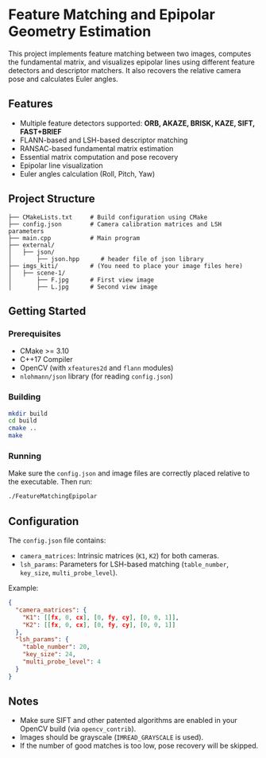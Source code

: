 # Feature Matching and Epipolar Geometry Estimation

This project implements feature matching between two images, computes the fundamental matrix, and visualizes epipolar lines using different feature detectors and descriptor matchers. It also recovers the relative camera pose and calculates Euler angles.

## Features

- Multiple feature detectors supported: **ORB, AKAZE, BRISK, KAZE, SIFT, FAST+BRIEF**
- FLANN-based and LSH-based descriptor matching
- RANSAC-based fundamental matrix estimation
- Essential matrix computation and pose recovery
- Epipolar line visualization
- Euler angles calculation (Roll, Pitch, Yaw)

## Project Structure

```
├── CMakeLists.txt     # Build configuration using CMake
├── config.json        # Camera calibration matrices and LSH parameters
├── main.cpp           # Main program
├── external/         
│   ├── json/
│       ├── json.hpp      # header file of json library
├── imgs_kiti/         # (You need to place your image files here)
│   ├── scene-1/
│       ├── F.jpg      # First view image
│       ├── L.jpg      # Second view image
```

## Getting Started

### Prerequisites

- CMake >= 3.10
- C++17 Compiler
- OpenCV (with `xfeatures2d` and `flann` modules)
- `nlohmann/json` library (for reading `config.json`)

### Building

```bash
mkdir build
cd build
cmake ..
make
```

### Running

Make sure the `config.json` and image files are correctly placed relative to the executable. Then run:

```bash
./FeatureMatchingEpipolar
```

## Configuration

The `config.json` file contains:

- `camera_matrices`: Intrinsic matrices (`K1`, `K2`) for both cameras.
- `lsh_params`: Parameters for LSH-based matching (`table_number`, `key_size`, `multi_probe_level`).

Example:

```json
{
  "camera_matrices": {
    "K1": [[fx, 0, cx], [0, fy, cy], [0, 0, 1]],
    "K2": [[fx, 0, cx], [0, fy, cy], [0, 0, 1]]
  },
  "lsh_params": {
    "table_number": 20,
    "key_size": 24,
    "multi_probe_level": 4
  }
}
```

## Notes

- Make sure SIFT and other patented algorithms are enabled in your OpenCV build (via `opencv_contrib`).
- Images should be grayscale (`IMREAD_GRAYSCALE` is used).
- If the number of good matches is too low, pose recovery will be skipped.

